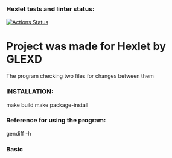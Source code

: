 ### Hexlet tests and linter status:
[![Actions Status](https://github.com/GLEXD/python-project-50/actions/workflows/hexlet-check.yml/badge.svg)](https://github.com/GLEXD/python-project-50/actions)

# Project was made for Hexlet by GLEXD
The program checking two files for changes between them

### INSTALLATION:

make build
make package-install

### Reference for using the program:

gendiff -h

### Basic


